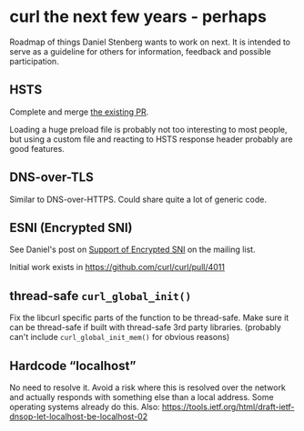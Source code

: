 curl the next few years - perhaps
=================================

Roadmap of things Daniel Stenberg wants to work on next. It is intended to
serve as a guideline for others for information, feedback and possible
participation.

HSTS
----

 Complete and merge [the existing PR](https://github.com/curl/curl/pull/2682).

 Loading a huge preload file is probably not too interesting to most people,
 but using a custom file and reacting to HSTS response header probably are
 good features.

DNS-over-TLS
------------

 Similar to DNS-over-HTTPS. Could share quite a lot of generic code.

ESNI (Encrypted SNI)
--------------------

 See Daniel's post on [Support of Encrypted
 SNI](https://curl.haxx.se/mail/lib-2019-03/0000.html) on the mailing list.

 Initial work exists in https://github.com/curl/curl/pull/4011

thread-safe `curl_global_init()`
--------------------------------

 Fix the libcurl specific parts of the function to be thread-safe. Make sure
 it can be thread-safe if built with thread-safe 3rd party libraries.
 (probably can't include `curl_global_init_mem()` for obvious reasons)

Hardcode “localhost”
--------------------

 No need to resolve it. Avoid a risk where this is resolved over the network
 and actually responds with something else than a local address. Some
 operating systems already do this. Also:
 https://tools.ietf.org/html/draft-ietf-dnsop-let-localhost-be-localhost-02
